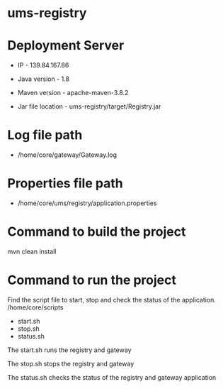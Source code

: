 # ums-registry

# Deployment Server
 - IP - 139.84.167.86


 - Java version - 1.8
 - Maven version - apache-maven-3.8.2
 - Jar file location - ums-registry/target/Registry.jar

# Log file path
 - /home/core/gateway/Gateway.log

# Properties file path
 - /home/core/ums/registry/application.properties

# Command to build the project
mvn clean install

# Command to run the project
Find the script file to start, stop and check the status of the application.
/home/core/scripts
 - start.sh
 - stop.sh
 - status.sh

The start.sh runs the registry and gateway

The stop.sh stops the registry and gateway 

The status.sh checks the status of the registry and gateway application
